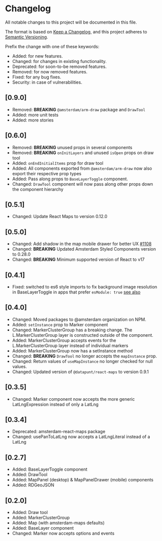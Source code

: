 # Changelog

All notable changes to this project will be documented in this file.

The format is based on [Keep a Changelog](https://keepachangelog.com/en/1.0.0/),
and this project adheres to [Semantic Versioning](https://semver.org/spec/v2.0.0.html).

Prefix the change with one of these keywords:

- Added: for new features.
- Changed: for changes in existing functionality.
- Deprecated: for soon-to-be removed features.
- Removed: for now removed features.
- Fixed: for any bug fixes.
- Security: in case of vulnerabilities.

## [0.9.0]
- Removed: **BREAKING** `@amsterdam/arm-draw` package and `DrawTool`
- Added: more unit tests
- Added: more stories

## [0.6.0]
- Removed: **BREAKING** unused props in several components 
- Removed: **BREAKING** `onInitLayers` and unused `isOpen` props on draw tool
- Added: `onEndInitialItems` prop for draw tool
- Added: All components exported from `@amsterdam/arm-draw` now also export their respective prop types
- Added: Pass along props to `BaseLayerToggle` component.
- Changed: `DrawTool` component will now pass along other props down the component hierarchy

## [0.5.1]
- Changed: Update React Maps to version 0.12.0

## [0.5.0]
- Changed: Add shadow in the map mobile drawer for better UX [#1108](https://github.com/Amsterdam/amsterdam-react-maps/pull/1108)
- Changed: **BREAKING** Updated Amsterdam Styled Components version to 0.28.0
- Changed: **BREAKING** Minimum supported version of React to v17

## [0.4.1]

- Fixed: switched to es6 style imports to fix background image resolution in BaseLayerToggle in apps that prefer `esModule: true` [see also](https://github.com/facebook/create-react-app/pull/9934)

## [0.4.0]

- Changed: Moved packages to @amsterdam organization on NPM.
- Added: `setInstance` prop to Marker component
- Changed: MarkerClusterGroup has a breaking change. The L.MarkerClusterGroup layer is constructed outside of the component. 
- Added: MarkerClusterGroup accepts events for the L.MarkerClusterGroup layer instead of individual markers
- Added: MarkerClusterGroup now has a setInstance method
- Changed: **BREAKING** `DrawTool` no longer accepts the `mapInstance` prop.
- Changed: Return values of `useMapInstance` no longer checked for null values.
- Changed: Updated version of `@datapunt/react-maps` to version 0.9.1

## [0.3.5]

- Changed: Marker component now accepts the more generic LatLngExpression instead of only a LatLng

## [0.3.4]

- Deprecated: amsterdam-react-maps package
- Changed: usePanToLatLng now accepts a LatLngLiteral instead of a LatLng

## [0.2.7]

- Added: BaseLayerToggle component
- Added: DrawTool
- Added: MapPanel (desktop) & MapPanelDrawer (mobile) components
- Added: RDGeoJSON

## [0.2.0]

- Added: Draw tool
- Added: MarkerClusterGroup
- Added: Map (with amsterdam-maps defaults)
- Added: BaseLayer component
- Changed: Marker now accepts options and events
